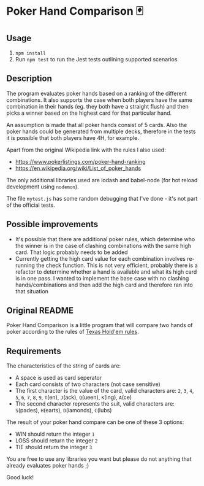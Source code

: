 # **Poker Hand Comparison** 🃏

## Usage

1. `npm install`
2. Run `npm test` to run the Jest tests outlining supported scenarios

## Description

The program evaluates poker hands based on a ranking of the different combinations. It also supports the case when both players have the same combination in their hands (eg. they both have a straight flush) and then picks a winner based on the highest card for that particular hand.

An assumption is made that all poker hands consist of 5 cards. Also the poker hands could be generated from multiple decks, therefore in the tests it is possible that both players have 4H, for example.

Apart from the original Wikipedia link with the rules I also used:
* https://www.pokerlistings.com/poker-hand-ranking
* https://en.wikipedia.org/wiki/List_of_poker_hands

The only additional libraries used are lodash and babel-node (for hot reload development using `nodemon`).

The file `mytest.js` has some random debugging that I've done - it's not part of the official tests.

## Possible improvements

* It's possible that there are additional poker rules, which determine who the winner is in the case of clashing combinations with the same high card. That logic probably needs to be added
* Currently getting the high card value for each combination involves re-running the check function. This is not very efficient, probably there is a refactor to determine whether a hand is available and what its high card is in one pass. I wanted to implement the base case with no clashing hands/combinations and then add the high card and therefore ran into that situation


## Original README

Poker Hand Comparison is a little program that will compare two hands of poker according to the rules of [Texas Hold'em rules](https://en.wikipedia.org/wiki/Texas_hold_%27em#Hand_values).

## Requirements

The characteristics of the string of cards are:
* A space is used as card seperator
* Each card consists of two characters (not case sensitive)
* The first character is the value of the card, valid characters are: `2`, `3`, `4`, `5`, `6`, `7`, `8`, `9`, `T`(en), `J`(ack), `Q`(ueen), `K`(ing), `A`(ce)
* The second character represents the suit, valid characters are: `S`(pades), `H`(earts), `D`(iamonds), `C`(lubs)

The result of your poker hand compare can be one of these 3 options:
* WIN should return the integer `1`
* LOSS should return the integer `2`
* TIE should return the integer `3`

You are free to use any libraries you want but please do not anything that already evaluates poker hands ;)

Good luck!
